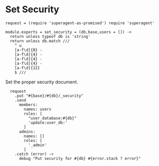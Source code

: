 Set Security
============

    request = (require 'superagent-as-promised') require 'superagent'

    module.exports = set_security = (db,base,users = []) ->
      return unless typeof db is 'string'
      return unless db.match ///
        ^ u
        [a-f\d]{8} -
        [a-f\d]{4} -
        [a-f\d]{4} -
        [a-f\d]{4} -
        [a-f\d]{12}
        $ ///

Set the proper security document.

      request
        .put "#{base}/#{db}/_security"
        .send
          members:
            names: users
            roles: [
              "user_database:#{db}"
              'update:user_db:'
            ]
          admins:
            names: []
            roles: [
              '_admin'
            ]
        .catch (error) ->
          debug "Put security for #{db} #{error.stack ? error}"
